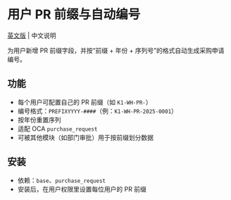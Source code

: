 # 用户 PR 前缀与自动编号

[英文版](README.md) | 中文说明

为用户新增 PR 前缀字段，并按“前缀 + 年份 + 序列号”的格式自动生成采购申请编号。

## 功能
- 每个用户可配置自己的 PR 前缀（如 `K1-WH-PR-`）
- 编号格式：`PREFIXYYYY-####`（例：`K1-WH-PR-2025-0001`）
- 按年份重置序列
- 适配 OCA `purchase_request`
- 可被其他模块（如部门审批）用于按前缀划分数据

## 安装
- 依赖：`base`、`purchase_request`
- 安装后，在用户权限里设置每位用户的 PR 前缀


